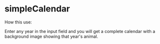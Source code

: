 # simpleCalendar

How this use:

Enter any year in the input field and you will get a complete calendar with a background image showing that year's animal.
